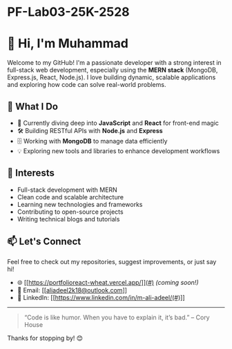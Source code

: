 # PF-Lab03-25K-2528

# 👋 Hi, I'm Muhammad

Welcome to my GitHub! I'm a passionate developer with a strong interest in full-stack web development, especially using the **MERN stack** (MongoDB, Express.js, React, Node.js). I love building dynamic, scalable applications and exploring how code can solve real-world problems.

## 🚀 What I Do

- 🔧 Currently diving deep into **JavaScript** and **React** for front-end magic
- 🛠️ Building RESTful APIs with **Node.js** and **Express**
- 🗄️ Working with **MongoDB** to manage data efficiently
- 💡 Exploring new tools and libraries to enhance development workflows

## 🧠 Interests

- Full-stack development with MERN
- Clean code and scalable architecture
- Learning new technologies and frameworks
- Contributing to open-source projects
- Writing technical blogs and tutorials

## 📫 Let's Connect

Feel free to check out my repositories, suggest improvements, or just say hi!

- 🌐 [[https://portfolioreact-wheat.vercel.app/]](#) *(coming soon!)*
- 📧 Email: [[aliadeel2k18@outlook.com]]
- 💼 LinkedIn: [[https://www.linkedin.com/in/m-ali-adeel/(#)]]

---

> “Code is like humor. When you have to explain it, it’s bad.” – Cory House

Thanks for stopping by! 😊
